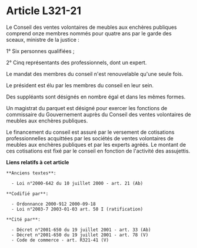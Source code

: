 # Article L321-21

Le Conseil des ventes volontaires de meubles aux enchères publiques comprend onze membres nommés pour quatre ans par le garde
des sceaux, ministre de la justice :

1° Six personnes qualifiées ;

2° Cinq représentants des professionnels, dont un expert.

Le mandat des membres du conseil n'est renouvelable qu'une seule fois.

Le président est élu par les membres du conseil en leur sein.

Des suppléants sont désignés en nombre égal et dans les mêmes formes.

Un magistrat du parquet est désigné pour exercer les fonctions de commissaire du Gouvernement auprès du Conseil des ventes
volontaires de meubles aux enchères publiques.

Le financement du conseil est assuré par le versement de cotisations professionnelles acquittées par les sociétés de ventes
volontaires de meubles aux enchères publiques et par les experts agréés. Le montant de ces cotisations est fixé par le
conseil en fonction de l'activité des assujettis.

**Liens relatifs à cet article**

	**Anciens textes**:

	  - Loi n°2000-642 du 10 juillet 2000 - art. 21 (Ab)

	**Codifié par**:

	  - Ordonnance 2000-912 2000-09-18
	  - Loi n°2003-7 2003-01-03 art. 50 I (ratification)

	**Cité par**:

	  - Décret n°2001-650 du 19 juillet 2001 - art. 33 (Ab)
	  - Décret n°2001-650 du 19 juillet 2001 - art. 78 (V)
	  - Code de commerce - art. R321-41 (V)
